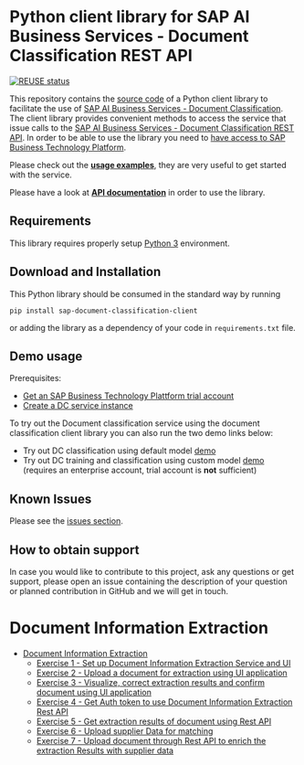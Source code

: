 <!--
SPDX-FileCopyrightText: 2020 2019-2020 SAP SE

SPDX-License-Identifier: Apache-2.0
-->

# Python client library for SAP AI Business Services - Document Classification REST API

[![REUSE status](https://api.reuse.software/badge/github.com/SAP/document-classification-client)](https://api.reuse.software/info/github.com/SAP/document-classification-client)

This repository contains the [source code](sap_document_classification_client) of a Python client library to facilitate the use of [SAP AI Business Services - Document Classification](https://help.sap.com/dc). The client library provides convenient methods to access the service that issue calls to the [SAP AI Business Services - Document Classification REST API](https://help.sap.com/viewer/ca60cd2ed44f4261a3ae500234c46f37/SHIP/en-US/c1045a561faf4ba0ae2b0e7713f5e6c4.html). In order to be able to use the library you need to [have access to SAP Business Technology Platform](https://www.sap.com/products/cloud-platform/get-started.html).

Please check out the [**usage examples**](./examples), they are very useful to get started with the service.

Please have a look at [**API documentation**](./API.md) in order to use the library.

## Requirements

This library requires properly setup [Python 3](https://www.python.org/downloads/) environment.

## Download and Installation

This Python library should be consumed in the standard way by running

```pip install sap-document-classification-client```

or adding the library as a dependency of your code in `requirements.txt` file.

## Demo usage

Prerequisites:
* [Get an SAP Business Technology Plattform trial account](https://developers.sap.com/tutorials/hcp-create-trial-account.html)
* [Create a DC service instance](https://developers.sap.com/tutorials/cp-aibus-dc-service-instance.html)

To try out the Document classification service using the document classification client
library you can also run the two demo links below:
* Try out DC classification using default model [demo](https://mybinder.org/v2/gh/SAP/business-document-processing/main?filepath=examples%2Fclassification_default_model.ipynb)
* Try out DC training and classification using custom model [demo](https://mybinder.org/v2/gh/SAP/business-document-processing/main?filepath=examples%2Ftrain_and_evaluate_custom_model.ipynb) (requires an enterprise account, trial account is **not** sufficient)
## Known Issues

Please see the [issues section](https://github.com/SAP/document-classification-client/issues).

## How to obtain support

In case you would like to contribute to this project, ask any questions or get support, please open an issue containing the description of your question or planned contribution in GitHub and we will get in touch.

# Document Information Extraction

- [Document Information Extraction](doc_inf_ext_exercises/)
    - [Exercise 1 - Set up Document Information Extraction Service and UI](doc_inf_ext_exercises#exercise-1---set-up-document-information-extraction-service-and-ui)
    - [Exercise 2 - Upload a document for extraction using UI application](doc_inf_ext_exercises#exercise-2---upload-documents-for-extraction-using-ui-application)
    - [Exercise 3 - Visualize, correct extraction results and confirm document using UI application](doc_inf_ext_exercises#exercise-3---visualize-correct-extraction-results-and-confirm-document-using-ui-application)
    - [Exercise 4 - Get Auth token to use Document Information Extraction Rest API](doc_inf_ext_exercises#exercise-4---get-auth-token-to-use-document-information-extraction-rest-api)
    - [Exercise 5 - Get extraction results of document using Rest API](doc_inf_ext_exercises#exercise-5---get-extraction-results-of-document-using-rest-api)
    - [Exercise 6 - Upload supplier Data for matching](doc_inf_ext_exercises#exercise-6---upload-supplier-data-for-matching)
    - [Exercise 7 - Upload document through Rest API to enrich the extraction Results with supplier data](doc_inf_ext_exercises#exercise-7---upload-document-through-rest-api-to-enrich-the-extraction-results-with-supplier-data)
